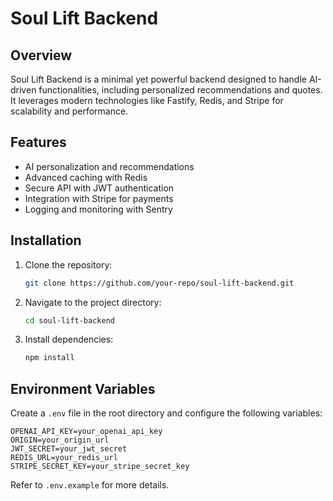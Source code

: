 # Soul Lift Backend

## Overview
Soul Lift Backend is a minimal yet powerful backend designed to handle AI-driven functionalities, including personalized recommendations and quotes. It leverages modern technologies like Fastify, Redis, and Stripe for scalability and performance.

## Features
- AI personalization and recommendations
- Advanced caching with Redis
- Secure API with JWT authentication
- Integration with Stripe for payments
- Logging and monitoring with Sentry

## Installation
1. Clone the repository:
   ```bash
   git clone https://github.com/your-repo/soul-lift-backend.git
   ```
2. Navigate to the project directory:
   ```bash
   cd soul-lift-backend
   ```
3. Install dependencies:
   ```bash
   npm install
   ```

## Environment Variables
Create a `.env` file in the root directory and configure the following variables:
```env
OPENAI_API_KEY=your_openai_api_key
ORIGIN=your_origin_url
JWT_SECRET=your_jwt_secret
REDIS_URL=your_redis_url
STRIPE_SECRET_KEY=your_stripe_secret_key
```

Refer to `.env.example` for more details.
